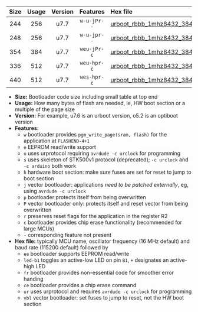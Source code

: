 |Size|Usage|Version|Features|Hex file|
|:-:|:-:|:-:|:-:|:--|
|244|256|u7.7|`w-u-jPr--`|[urboot_rbbb_1mhz8432_38400bps_led+b5_ur_vbl.hex](https://raw.githubusercontent.com/stefanrueger/urboot.hex/main/boards/rbbb/fcpu_1mhz8432/38400_bps/urboot_rbbb_1mhz8432_38400bps_led+b5_ur_vbl.hex)|
|248|256|u7.7|`w-u-jpr--`|[urboot_rbbb_1mhz8432_38400bps_led+b5_fr_ur_vbl.hex](https://raw.githubusercontent.com/stefanrueger/urboot.hex/main/boards/rbbb/fcpu_1mhz8432/38400_bps/urboot_rbbb_1mhz8432_38400bps_led+b5_fr_ur_vbl.hex)|
|354|384|u7.7|`weu-jPr-c`|[urboot_rbbb_1mhz8432_38400bps_ee_led+b5_fr_ce_ur_vbl.hex](https://raw.githubusercontent.com/stefanrueger/urboot.hex/main/boards/rbbb/fcpu_1mhz8432/38400_bps/urboot_rbbb_1mhz8432_38400bps_ee_led+b5_fr_ce_ur_vbl.hex)|
|336|512|u7.7|`weu-hpr-c`|[urboot_rbbb_1mhz8432_38400bps_ee_led+b5_fr_ce_ur.hex](https://raw.githubusercontent.com/stefanrueger/urboot.hex/main/boards/rbbb/fcpu_1mhz8432/38400_bps/urboot_rbbb_1mhz8432_38400bps_ee_led+b5_fr_ce_ur.hex)|
|440|512|u7.7|`wes-hpr-c`|[urboot_rbbb_1mhz8432_38400bps_ee_led+b5_fr_ce.hex](https://raw.githubusercontent.com/stefanrueger/urboot.hex/main/boards/rbbb/fcpu_1mhz8432/38400_bps/urboot_rbbb_1mhz8432_38400bps_ee_led+b5_fr_ce.hex)|

- **Size:** Bootloader code size including small table at top end
- **Usage:** How many bytes of flash are needed, ie, HW boot section or a multiple of the page size
- **Version:** For example, u7.6 is an urboot version, o5.2 is an optiboot version
- **Features:**
  + `w` bootloader provides `pgm_write_page(sram, flash)` for the application at `FLASHEND-4+1`
  + `e` EEPROM read/write support
  + `u` uses urprotocol requiring `avrdude -c urclock` for programming
  + `s` uses skeleton of STK500v1 protocol (deprecated); `-c urclock` and `-c arduino` both work
  + `h` hardware boot section: make sure fuses are set for reset to jump to boot section
  + `j` vector bootloader: applications *need to be patched externally*, eg, using `avrdude -c urclock`
  + `p` bootloader protects itself from being overwritten
  + `P` vector bootloader only: protects itself and reset vector from being overwritten
  + `r` preserves reset flags for the application in the register R2
  + `c` bootloader provides chip erase functionality (recommended for large MCUs)
  + `-` corresponding feature not present
- **Hex file:** typically MCU name, oscillator frequency (16 MHz default) and baud rate (115200 default) followed by
  + `ee` bootloader supports EEPROM read/write
  + `led-b1` toggles an active-low LED on pin `B1`, `+` designates an active-high LED
  + `fr` bootloader provides non-essential code for smoother error handing
  + `ce` bootloader provides a chip erase command
  + `ur` uses urprotocol and requires `avrdude -c urclock` for programming
  + `vbl` vector bootloader: set fuses to jump to reset, not the HW boot section
